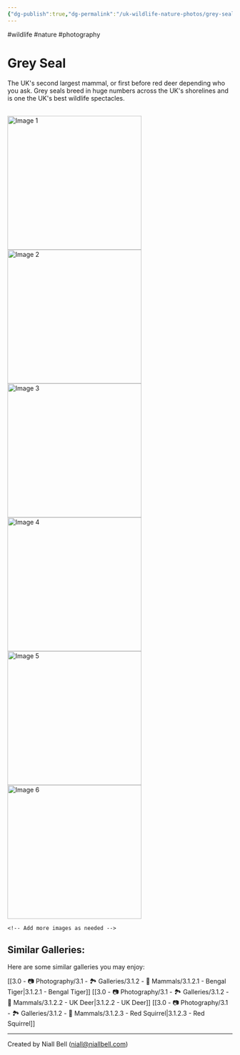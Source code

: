 ```yaml
---
{"dg-publish":true,"dg-permalink":"/uk-wildlife-nature-photos/grey-seal/","permalink":"/uk-wildlife-nature-photos/grey-seal/","title":"Grey Seal","tags":["wildlife","nature","photography"],"noteIcon":null,"created":"2024-04-17T20:44:28.000+01:00","updated":"2024-05-03T13:01:09.000+01:00"}
---
```


#wildlife #nature #photography 
# Grey Seal

The UK's second largest mammal, or first before red deer depending who you ask. Grey seals breed in huge numbers across the UK's shorelines and is one the UK's best wildlife spectacles.

<br>
<div class="gallery">
    <a href="https://i.imgur.com/VLX64Up.jpeg" data-fancybox="gallery">
        <img src="https://i.imgur.com/VLX64Up.jpeg" alt="Image 1" width="300">
    </a>
    <a href="https://i.imgur.com/UudTTEZ.jpeg" data-fancybox="gallery">
        <img src="https://i.imgur.com/UudTTEZ.jpeg" alt="Image 2" width="300">
    </a>
    <a href="https://i.imgur.com/Bzfywot.jpeg" data-fancybox="gallery">
        <img src="https://i.imgur.com/Bzfywot.jpeg" alt="Image 3" width="300">
    </a>
    <a href="https://i.imgur.com/g5O03o7.jpeg" data-fancybox="gallery">
        <img src="https://i.imgur.com/g5O03o7.jpeg" alt="Image 4" width="300">
    </a>
    <a href="https://i.imgur.com/PdqsryR.jpeg" data-fancybox="gallery">
        <img src="https://i.imgur.com/PdqsryR.jpeg" alt="Image 5" width="300">
    </a>
    <a href="https://i.imgur.com/B65Vd5l.jpeg" data-fancybox="gallery">
        <img src="https://i.imgur.com/B65Vd5l.jpeg" alt="Image 6" width="300">
    </a>

    <!-- Add more images as needed -->
</div>

## Similar Galleries:

Here are some similar galleries you may enjoy:

[[3.0 - 📷 Photography/3.1 - 🏞️ Galleries/3.1.2 - 🐯 Mammals/3.1.2.1 - Bengal Tiger\|3.1.2.1 - Bengal Tiger]]
[[3.0 - 📷 Photography/3.1 - 🏞️ Galleries/3.1.2 - 🐯 Mammals/3.1.2.2 - UK Deer\|3.1.2.2 - UK Deer]]
[[3.0 - 📷 Photography/3.1 - 🏞️ Galleries/3.1.2 - 🐯 Mammals/3.1.2.3 - Red Squirrel\|3.1.2.3 - Red Squirrel]]

---
Created by Niall Bell (niall@niallbell.com)